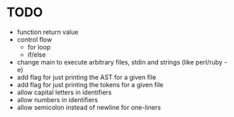 # TODO

* function return value
* control flow
  * for loop
  * if/else
* change main to execute arbitrary files, stdin and strings (like perl/ruby -e)
* add flag for just printing the AST for a given file
* add flag for just printing the tokens for a given file
* allow capital letters in identifiers
* allow numbers in identifiers
* allow semicolon instead of newline for one-liners
